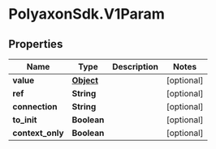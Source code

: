 # PolyaxonSdk.V1Param

## Properties

Name | Type | Description | Notes
------------ | ------------- | ------------- | -------------
**value** | [**Object**](.md) |  | [optional] 
**ref** | **String** |  | [optional] 
**connection** | **String** |  | [optional] 
**to_init** | **Boolean** |  | [optional] 
**context_only** | **Boolean** |  | [optional] 


